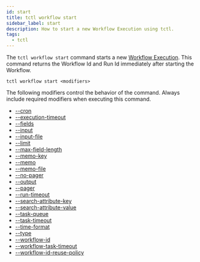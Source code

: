 ```yaml
---
id: start
title: tctl workflow start
sidebar_label: start
description: How to start a new Workflow Execution using tctl.
tags:
  - tctl
---
```


The `tctl workflow start` command starts a new [Workflow Execution](/concepts/what-is-a-workflow-execution).
This command returns the Workflow Id and Run Id immediately after starting the Workflow.

`tctl workflow start <modifiers>`

The following modifiers control the behavior of the command.
Always include required modifiers when executing this command.

- [--cron](/tctl/modifiers/cron)
- [--execution-timeout](/tctl/modifiers/execution-timeout)
- [--fields](/tctl/modifiers/fields)
- [--input](/tctl/modifiers/input)
- [--input-file](/tctl/modifiers/input-file)
- [--limit](/tctl/modifiers/limit)
- [--max-field-length](/tctl/modifiers/max-field-length)
- [--memo-key](/tctl/modifiers/memo-key)
- [--memo](/tctl/modifiers/memo)
- [--memo-file](/tctl/modifiers/memo-file)
- [--no-pager](/tctl/modifiers/no-pager)
- [--output](/tctl/modifiers/output)
- [--pager](/tctl/modifiers/pager)
- [--run-timeout](/tctl/modifiers/run-timeout)
- [--search-attribute-key](/tctl/modifiers/search-attribute-key)
- [--search-attribute-value](/tctl/modifiers/search-attribute-value)
- [--task-queue](/tctl/modifiers/task-queue)
- [--task-timeout](/tctl/modifiers/task-queue-timeout)
- [--time-format](/tctl/modifiers/time-format)
- [--type](/tctl/modifiers/type)
- [--workflow-id](/tctl/modifiers/workflow-id)
- [--workflow-task-timeout](/tctl/modifiers/workflow-task-timeout)
- [--workflow-id-reuse-policy](/tctl/modifiers/workflow-id-reuse-policy)

